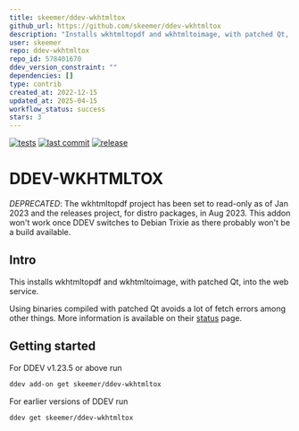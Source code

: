 ```yaml
---
title: skeemer/ddev-wkhtmltox
github_url: https://github.com/skeemer/ddev-wkhtmltox
description: "Installs wkhtmltopdf and wkhtmltoimage, with patched Qt, into the web service."
user: skeemer
repo: ddev-wkhtmltox
repo_id: 578401670
ddev_version_constraint: ""
dependencies: []
type: contrib
created_at: 2022-12-15
updated_at: 2025-04-15
workflow_status: success
stars: 3
---
```


[![tests](https://github.com/skeemer/ddev-wkhtmltox/actions/workflows/tests.yml/badge.svg?branch=main)](https://github.com/skeemer/ddev-wkhtmltox/actions/workflows/tests.yml?query=branch%3Amain)
[![last commit](https://img.shields.io/github/last-commit/skeemer/ddev-wkhtmltox)](https://github.com/skeemer/ddev-wkhtmltox/commits)
[![release](https://img.shields.io/github/v/release/skeemer/ddev-wkhtmltox)](https://github.com/skeemer/ddev-wkhtmltox/releases/latest)

# DDEV-WKHTMLTOX

*DEPRECATED*: The wkhtmltopdf project has been set to read-only as of Jan 2023 and the releases project, for distro packages, in Aug 2023. This addon won't work once DDEV switches to Debian Trixie as there probably won't be a build available.

## Intro

This installs wkhtmltopdf and wkhtmltoimage, with patched Qt, into the web service.

Using binaries compiled with patched Qt avoids a lot of fetch errors among other things. More information is available on their [status](https://wkhtmltopdf.org/status.html) page.

## Getting started

For DDEV v1.23.5 or above run

```sh
ddev add-on get skeemer/ddev-wkhtmltox
```

For earlier versions of DDEV run

```sh
ddev get skeemer/ddev-wkhtmltox
```
